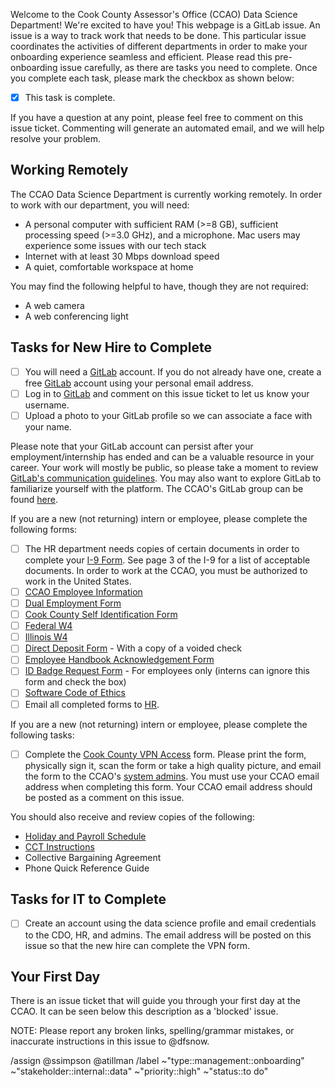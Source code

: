 Welcome to the Cook County Assessor's Office (CCAO) Data Science Department! We're excited to have you! This webpage is a GitLab issue. An issue is a way to track work that needs to be done. This particular issue coordinates the activities of different departments in order to make your onboarding experience seamless and efficient. Please read this pre-onboarding issue carefully, as there are tasks you need to complete. Once you complete each task, please mark the checkbox as shown below:

- [x] This task is complete.

If you have a question at any point, please feel free to comment on this issue ticket. Commenting will generate an automated email, and we will help resolve your problem.

## Working Remotely

The CCAO Data Science Department is currently working remotely. In order to work with our department, you will need:

- A personal computer with sufficient RAM (>=8 GB), sufficient processing speed (>=3.0 GHz), and a microphone. Mac users may experience some issues with our tech stack
- Internet with at least 30 Mbps download speed
- A quiet, comfortable workspace at home

You may find the following helpful to have, though they are not required:

- A web camera
- A web conferencing light

## Tasks for New Hire to Complete

- [ ] You will need a [GitLab](https://gitlab.com/) account. If you do not already have one, create a free [GitLab](https://gitlab.com/) account using your personal email address.
- [ ] Log in to [GitLab](https://gitlab.com/) and comment on this issue ticket to let us know your username.
- [ ] Upload a photo to your GitLab profile so we can associate a face with your name.

Please note that your GitLab account can persist after your employment/internship has ended and can be a valuable resource in your career. Your work will mostly be public, so please take a moment to review [GitLab's communication guidelines](https://about.gitlab.com/handbook/communication/#effective--responsible-communication-guidelines). You may also want to explore GitLab to familiarize yourself with the platform. The CCAO's GitLab group can be found [here](https://gitlab.com/ccao-data-science---modeling).

If you are a new (not returning) intern or employee, please complete the following forms:

- [ ] The HR department needs copies of certain documents in order to complete your [I-9 Form](/forms/new-hire/2.%20USCIS%20Form%20I-9.pdf). See page 3 of the I-9 for a list of acceptable documents. In order to work at the CCAO, you must be authorized to work in the United States.
- [ ] [CCAO Employee Information](/forms/new-hire/1.%20Employee%20Personal%20Information%20Form.pdf)
- [ ] [Dual Employment Form](/forms/new-hire/3.%20Outside%20Dual%20Employment%20Form.pdf)
- [ ] [Cook County Self Identification Form](/forms/new-hire/4.%20Self%20Identification%20Form.pdf)
- [ ] [Federal W4](https://www.irs.gov/pub/irs-pdf/fw4.pdf)
- [ ] [Illinois W4](https://www2.illinois.gov/rev/forms/withholding/Documents/currentyear/il-w-4.pdf)
- [ ] [Direct Deposit Form](/forms/new-hire/6.%20Credit%20Union%20Direct%20Deposit%20Form.pdf) - With a copy of a voided check
- [ ] [Employee Handbook Acknowledgement Form](/forms/new-hire/8.%20New%20Hire%20-%20Handbook%20Acknowledge%20Form.pdf)
- [ ] [ID Badge Request Form](/forms/new-hire/7.%20ID%20Requirements%20Form.pdf) - For employees only (interns can ignore this form and check the box)
- [ ] [Software Code of Ethics](/forms/new-hire/9.%20Software%20Code%20of%20Ethics.pdf)
- [ ] Email all completed forms to [HR](mailto:CCAOHR@cookcountyassessor.com).

If you are a new (not returning) intern or employee, please complete the following tasks:

- [ ] Complete the [Cook County VPN Access](/forms/new-hire/5.%20VPN%20Remote%20Access%20Waiver.pdf) form. Please print the form, physically sign it, scan the form or take a high quality picture, and email the form to the CCAO's [system admins](mailto:admins@cookcountyassessor.com). You must use your CCAO email address when completing this form. Your CCAO email address should be posted as a comment on this issue.

You should also receive and review copies of the following:

 * [Holiday and Payroll Schedule](/forms/new-hire/Extra%201.%20Holidays%20and%20Pay%20Schedule.pdf)
 * [CCT Instructions](/forms/new-hire/Extra%202.%20CCT%20Web%20Clock%20Overview.pdf)
 * Collective Bargaining Agreement
 * Phone Quick Reference Guide

## Tasks for IT to Complete

- [ ] Create an account using the data science profile and email credentials to the CDO, HR, and admins. The email address will be posted on this issue so that the new hire can complete the VPN form.

## Your First Day

There is an issue ticket that will guide you through your first day at the CCAO. It can be seen below this description as a 'blocked' issue.

NOTE: Please report any broken links, spelling/grammar mistakes, or inaccurate instructions in this issue to @dfsnow.

/assign @ssimpson @atillman
/label ~"type::management::onboarding" ~"stakeholder::internal::data" ~"priority::high" ~"status::to do"
